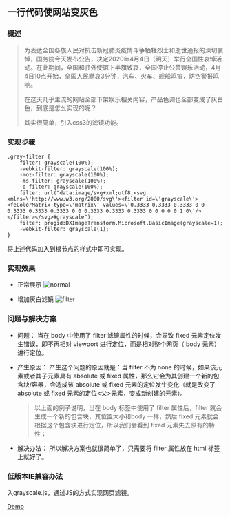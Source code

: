 ## 一行代码使网站变灰色

### 概述
>为表达全国各族人民对抗击新冠肺炎疫情斗争牺牲烈士和逝世通报的深切哀悼，国务院今天发布公告，决定2020年4月4日（明天）举行全国性哀悼活动。在此期间，全国和驻外使馆下半旗致哀，全国停止公共娱乐活动，4月4日10点开始，全国人民默哀3分钟，汽车、火车、舰船鸣笛，防空警报鸣响。
>
>
>在这天几乎主流的网站全部下架娱乐相关内容，产品色调也全部变成了灰白色，到底是怎么实现的呢？
>
>其实很简单，引入css3的滤镜功能。
>

### 实现步骤
```
.gray-filter {
    filter: grayscale(100%);
    -webkit-filter: grayscale(100%);
    -moz-filter: grayscale(100%);
    -ms-filter: grayscale(100%);
    -o-filter: grayscale(100%);
    filter: url("data:image/svg+xml;utf8,<svg xmlns=\'http://www.w3.org/2000/svg\'><filter id=\'grayscale\'><feColorMatrix type=\'matrix\' values=\'0.3333 0.3333 0.3333 0 0 0.3333 0.3333 0.3333 0 0 0.3333 0.3333 0.3333 0 0 0 0 0 1 0\'/></filter></svg>#grayscale");
    filter: progid:DXImageTransform.Microsoft.BasicImage(grayscale=1);
    -webkit-filter: grayscale(1);
}
```

将上述代码加入到根节点的样式中即可实现。

### 实现效果

- 正常展示
![normal](http://images.wangenbo.com/Snipaste_2020-04-08_15-56-25.png)

- 增加灰白滤镜
![filter](http://images.wangenbo.com/Snipaste_2020-04-08_15-56-57.png)

### 问题与解决方案
- 问题：
    当在 body 中使用了 filter 滤镜属性的时候，会导致 fixed 元素定位发生错误，即不再相对 viewport 进行定位，而是相对整个网页（ body 元素）进行定位。

- 产生原因：
    产生这个问题的原因就是：当 filter 不为 none 的时候，如果该元素或者其子元素具有 absolute 或 fixed 属性，那么它会为其创建一个新的包含块/容器，会造成该  absolute 或 fixed 元素的定位发生变化（就是改变了 absolute 或 fixed 元素的定位<父>元素，变成新创建的元素）。

    >以上面的例子说明，当在 body 标签中使用了 filter 属性后，filter 就会生成一个新的包含块，其位置大小和body 一样，然后 fixed 元素就会根据这个包含块进行定位，所以我们会看到 fixed 元素失去原有的特性；

- 解决办法：
    所以解决方案也就很简单了，只需要将 filter 属性放在 html 标签上就好了。

### 低版本IE兼容办法
入grayscale.js，通过JS的方式实现网页滤镜。

[Demo](https://github.com/Wangenbo/notes/tree/master/FE/demo/page-gray)
